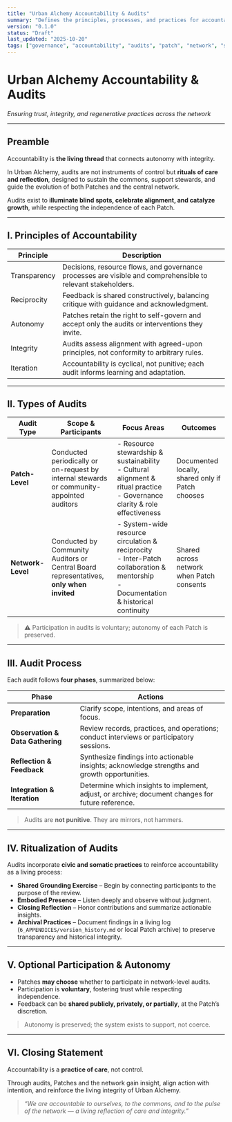 ```yaml
---
title: "Urban Alchemy Accountability & Audits"
summary: "Defines the principles, processes, and practices for accountability and auditing within Urban Alchemy, balancing autonomy with network integrity."
version: "0.1.0"
status: "Draft"
last_updated: "2025-10-20"
tags: ["governance", "accountability", "audits", "patch", "network", "stewardship"]
---
```


# Urban Alchemy Accountability & Audits  
*Ensuring trust, integrity, and regenerative practices across the network*

---

## Preamble

Accountability is **the living thread** that connects autonomy with integrity.  

In Urban Alchemy, audits are not instruments of control but **rituals of care and reflection**, designed to sustain the commons, support stewards, and guide the evolution of both Patches and the central network.

Audits exist to **illuminate blind spots, celebrate alignment, and catalyze growth**, while respecting the independence of each Patch.

---

## I. Principles of Accountability

| Principle     | Description |
|--------------|-------------|
| Transparency | Decisions, resource flows, and governance processes are visible and comprehensible to relevant stakeholders. |
| Reciprocity  | Feedback is shared constructively, balancing critique with guidance and acknowledgment. |
| Autonomy     | Patches retain the right to self-govern and accept only the audits or interventions they invite. |
| Integrity    | Audits assess alignment with agreed-upon principles, not conformity to arbitrary rules. |
| Iteration    | Accountability is cyclical, not punitive; each audit informs learning and adaptation. |

---

## II. Types of Audits

| Audit Type         | Scope & Participants | Focus Areas | Outcomes |
|-------------------|-------------------|------------|---------|
| **Patch-Level**    | Conducted periodically or on-request by internal stewards or community-appointed auditors | - Resource stewardship & sustainability<br>- Cultural alignment & ritual practice<br>- Governance clarity & role effectiveness | Documented locally, shared only if Patch chooses |
| **Network-Level**  | Conducted by Community Auditors or Central Board representatives, **only when invited** | - System-wide resource circulation & reciprocity<br>- Inter-Patch collaboration & mentorship<br>- Documentation & historical continuity | Shared across network when Patch consents |

> ⚠️ Participation in audits is voluntary; autonomy of each Patch is preserved.

---

## III. Audit Process

Each audit follows **four phases**, summarized below:

| Phase                     | Actions |
|----------------------------|---------|
| **Preparation**            | Clarify scope, intentions, and areas of focus. |
| **Observation & Data Gathering** | Review records, practices, and operations; conduct interviews or participatory sessions. |
| **Reflection & Feedback**  | Synthesize findings into actionable insights; acknowledge strengths and growth opportunities. |
| **Integration & Iteration** | Determine which insights to implement, adjust, or archive; document changes for future reference. |

> Audits are **not punitive**. They are mirrors, not hammers.

---

## IV. Ritualization of Audits

Audits incorporate **civic and somatic practices** to reinforce accountability as a living process:

- **Shared Grounding Exercise** – Begin by connecting participants to the purpose of the review.  
- **Embodied Presence** – Listen deeply and observe without judgment.  
- **Closing Reflection** – Honor contributions and summarize actionable insights.  
- **Archival Practices** – Document findings in a living log (`6_APPENDICES/version_history.md` or local Patch archive) to preserve transparency and historical integrity.

---

## V. Optional Participation & Autonomy

- Patches **may choose** whether to participate in network-level audits.  
- Participation is **voluntary**, fostering trust while respecting independence.  
- Feedback can be **shared publicly, privately, or partially**, at the Patch’s discretion.

> Autonomy is preserved; the system exists to support, not coerce.

---

## VI. Closing Statement

Accountability is a **practice of care**, not control.  

Through audits, Patches and the network gain insight, align action with intention, and reinforce the living integrity of Urban Alchemy.

> *“We are accountable to ourselves, to the commons, and to the pulse of the network — a living reflection of care and integrity.”*
